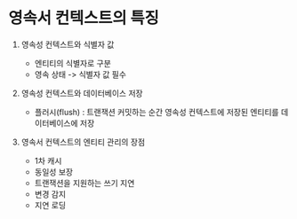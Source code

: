 # 영속서 컨텍스트의 특징

1. 영속성 컨텍스트와 식별자 값
      * 엔티티의 식별자로 구분
      * 영속 상태 -> 식별자 값 필수


2. 영속성 컨텍스트와 데이터베이스 저장
      * 플러시(flush) : 트랜잭션 커밋하는 순간 영속성 컨텍스트에 저장된 엔티티를 데이터베이스에 저장


3. 영속서 컨텍스트의 엔티티 관리의 장점
    * 1차 캐시
    * 동일성 보장
    * 트랜잭션을 지원하는 쓰기 지연
    * 변경 감지
    * 지연 로딩
